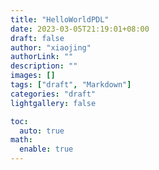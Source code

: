 ```yaml
---
title: "HelloWorldPDL"
date: 2023-03-05T21:19:01+08:00
draft: false
author: "xiaojing"
authorLink: ""
description: ""
images: []
tags: ["draft", "Markdown"]
categories: "draft"
lightgallery: false

toc:
  auto: true
math:
  enable: true
---
```


